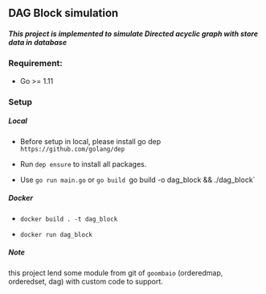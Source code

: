 ## DAG Block simulation

##### This project is implemented to simulate Directed acyclic graph with store data in database

### Requirement:

- Go >= 1.11

### Setup

##### Local

- Before setup in local, please install go dep `https://github.com/golang/dep`

- Run `dep ensure` to install all packages.

- Use `go run main.go` or `go build `go build -o dag_block && ./dag_block`

##### Docker

- `docker build . -t dag_block`

- `docker run dag_block`

##### Note

this project lend some module from git of `goombaio` (orderedmap, orderedset, dag) with custom code
to support. 